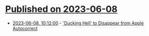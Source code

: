 # [Published on 2023-06-08](index.md)

* [2023-06-08, 10:12:00](https://soylentnews.org/article.pl?sid=23/06/07/0031217&from=rss) - ['Ducking Hell' to Disappear from Apple Autocorrect](https://soylentnews.org/article.pl?sid=23/06/07/0031217&from=rss)
